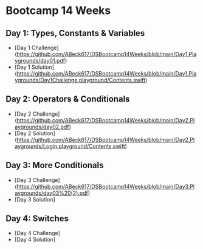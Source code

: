 # Bootcamp 14 Weeks

## Day 1: Types, Constants & Variables

* [Day 1 Challenge] (https://github.com/ABeck617/DSBootcamp14Weeks/blob/main/Day1.Playgrounds/day01.pdf)
* [Day 1 Solution] (https://github.com/ABeck617/DSBootcamp14Weeks/blob/main/Day1.Playgrounds/Day1Challenge.playground/Contents.swift)
 
## Day 2: Operators & Conditionals
* [Day 2 Challenge] (https://github.com/ABeck617/DSBootcamp14Weeks/blob/main/Day2.Playgrounds/day02.pdf)
* [Day 2 Solution]  (https://github.com/ABeck617/DSBootcamp14Weeks/blob/main/Day2.Playgrounds/Login.playground/Contents.swift)


## Day 3: More Conditionals
* [Day 3 Challenge] (https://github.com/ABeck617/DSBootcamp14Weeks/blob/main/Day3.Playgrounds/day03%20(2).pdf)
* [Day 3 Solution]

## Day 4: Switches
* [Day 4 Challenge]
* [Day 4 Solution]

